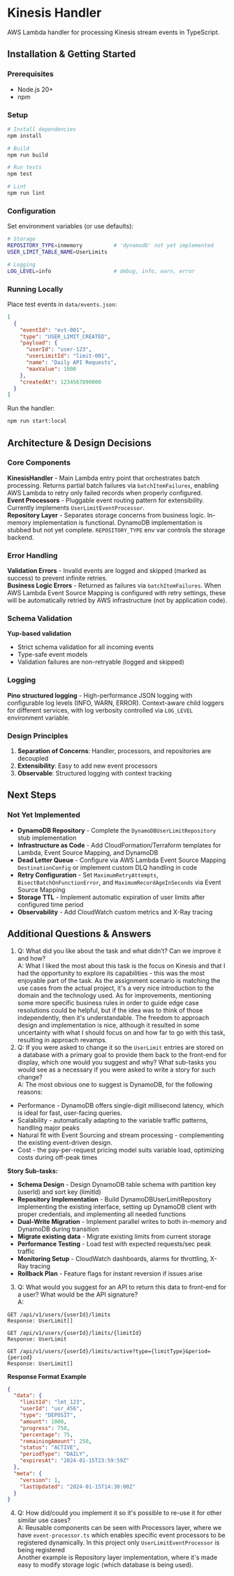# Kinesis Handler

AWS Lambda handler for processing Kinesis stream events in TypeScript.

## Installation & Getting Started

### Prerequisites
- Node.js 20+
- npm

### Setup

```bash
# Install dependencies
npm install

# Build
npm run build

# Run tests
npm test

# Lint
npm run lint
```

### Configuration

Set environment variables (or use defaults):

```bash
# Storage
REPOSITORY_TYPE=inmemory          # 'dynamodb' not yet implemented
USER_LIMIT_TABLE_NAME=UserLimits

# Logging
LOG_LEVEL=info                    # debug, info, warn, error
```

### Running Locally

Place test events in `data/events.json`:

```json
[
  {
    "eventId": "evt-001",
    "type": "USER_LIMIT_CREATED",
    "payload": {
      "userId": "user-123",
      "userLimitId": "limit-001",
      "name": "Daily API Requests",
      "maxValue": 1000
    },
    "createdAt": 1234567890000
  }
]
```

Run the handler:

```bash
npm run start:local
```

## Architecture & Design Decisions

### Core Components

**KinesisHandler** - Main Lambda entry point that orchestrates batch processing. Returns partial batch failures via `batchItemFailures`, enabling AWS Lambda to retry only failed records when properly configured.<br/>
**Event Processors** - Pluggable event routing pattern for extensibility. Currently implements `UserLimitEventProcessor`.<br/>
**Repository Layer** - Separates storage concerns from business logic. In-memory implementation is functional. DynamoDB implementation is stubbed but not yet complete. `REPOSITORY_TYPE` env var controls the storage backend.


### Error Handling

**Validation Errors** - Invalid events are logged and skipped (marked as success) to prevent infinite retries.<br/>
**Business Logic Errors** - Returned as failures via `batchItemFailures`. When AWS Lambda Event Source Mapping is configured with retry settings, these will be automatically retried by AWS infrastructure (not by application code).<br/>

### Schema Validation

**Yup-based validation**
- Strict schema validation for all incoming events
- Type-safe event models
- Validation failures are non-retryable (logged and skipped)

### Logging

**Pino structured logging** - High-performance JSON logging with configurable log levels (INFO, WARN, ERROR). Context-aware child loggers for different services, with log verbosity controlled via `LOG_LEVEL` environment variable.

### Design Principles

1. **Separation of Concerns**: Handler, processors, and repositories are decoupled
2. **Extensibility**: Easy to add new event processors
3. **Observable**: Structured logging with context tracking

## Next Steps

### Not Yet Implemented
- **DynamoDB Repository** - Complete the `DynamoDBUserLimitRepository` stub implementation
- **Infrastructure as Code** - Add CloudFormation/Terraform templates for Lambda, Event Source Mapping, and DynamoDB
- **Dead Letter Queue** - Configure via AWS Lambda Event Source Mapping `DestinationConfig` or implement custom DLQ handling in code
- **Retry Configuration** - Set `MaximumRetryAttempts`, `BisectBatchOnFunctionError`, and `MaximumRecordAgeInSeconds` via Event Source Mapping
- **Storage TTL** - Implement automatic expiration of user limits after configured time period
- **Observability** - Add CloudWatch custom metrics and X-Ray tracing

## Additional Questions & Answers

1. Q: What did you like about the task and what didn’t? Can we improve it and how?<br />
A: What I liked the most about this task is the focus on Kinesis and that I had the opportunity to explore its capabilities - this was the most enjoyable part of the task. As the assignment scenario is matching the use cases from the actual project, it's a very nice introduction to the domain and the technology used. As for improvements, mentioning some more specific business rules in order to guide edge case resolutions could be helpful, but if the idea was to think of those independently, then it's understandable. The freedom to approach design and implementation is nice, although it resulted in some uncertainty with what I should focus on and how far to go with this task, resulting in approach revamps.
2. Q: If you were asked to change it so the `UserLimit` entries are stored on a database
with a primary goal to provide them back to the front-end for display, which one
would you suggest and why? What sub-tasks you would see as a necessary if you
were asked to write a story for such change?<br />
A: The most obvious one to suggest is DynamoDB, for the following reasons:
- Performance - DynamoDB offers single-digit millisecond latency, which is ideal for fast, user-facing queries.
- Scalability - automatically adapting to the variable traffic patterns, handling major peaks
- Natural fit with Event Sourcing and stream processing - complementing the existing event-driven design.
- Cost - the pay-per-request pricing model suits variable load, optimizing costs during off-peak times

**Story Sub-tasks:**
- **Schema Design** - Design DynamoDB table schema with partition key (userId) and sort key (limitId)
-  **Repository Implementation** - Build DynamoDBUserLimitRepository implementing the existing interface, setting up DynamoDB client with proper credentials, and implementing all needed functions
-  **Dual-Write Migration** - Implement parallel writes to both in-memory and DynamoDB during transition
- **Migrate existing data** - Migrate existing limits from current storage
- **Performance Testing** - Load test with expected requests/sec peak traffic
-  **Monitoring Setup** - CloudWatch dashboards, alarms for throttling, X-Ray tracing
- **Rollback Plan** - Feature flags for instant reversion if issues arise


3. Q: What would you suggest for an API to return this data to front-end for a user? What
would be the API signature?<br />
A: 
```// RESTful API
GET /api/v1/users/{userId}/limits
Response: UserLimit[]

GET /api/v1/users/{userId}/limits/{limitId}
Response: UserLimit

GET /api/v1/users/{userId}/limits/active?type={limitType}&period={period}
Response: UserLimit[]

```

**Response Format Example**
```json
{
  "data": {
    "limitId": "lmt_123",
    "userId": "usr_456",
    "type": "DEPOSIT",
    "amount": 1000,
    "progress": 750,
    "percentage": 75,
    "remainingAmount": 250,
    "status": "ACTIVE",
    "periodType": "DAILY",
    "expiresAt": "2024-01-15T23:59:59Z"
  },
  "meta": {
    "version": 1,
    "lastUpdated": "2024-01-15T14:30:00Z"
  }
}
```
4. Q: How did/could you implement it so it's possible to re-use it for other similar use cases?<br />
A: Reusable components can be seen with Processors layer, where we have `event-processor.ts` which enables specific event processors to be registered dynamically. In this project only `UserLimitEventProcessor` is being registered<br/> Another example is Repository layer implementation, where it's made easy to modify storage logic (which database is being used).